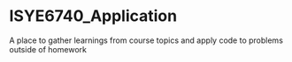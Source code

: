 # ISYE6740_Application
A place to gather learnings from course topics and apply code to problems outside of homework
